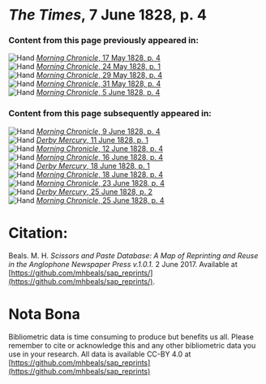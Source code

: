 # *The Times*, 7 June 1828, p. 4  
  
### Content from this page previously appeared in:  
![Hand](http://scissorsandpaste.net/wp-content/uploads/2017/06/smallhandpointer.png) [*Morning Chronicle*, 17 May 1828, p. 4](https://mhbeals.github.io/sap_html/Morning-Chronicle/Morning-Chronicle-17-May-1828-p-4)  
![Hand](http://scissorsandpaste.net/wp-content/uploads/2017/06/smallhandpointer.png) [*Morning Chronicle*, 24 May 1828, p. 1](https://mhbeals.github.io/sap_html/Morning-Chronicle/Morning-Chronicle-24-May-1828-p-1)  
![Hand](http://scissorsandpaste.net/wp-content/uploads/2017/06/smallhandpointer.png) [*Morning Chronicle*, 29 May 1828, p. 4](https://mhbeals.github.io/sap_html/Morning-Chronicle/Morning-Chronicle-29-May-1828-p-4)  
![Hand](http://scissorsandpaste.net/wp-content/uploads/2017/06/smallhandpointer.png) [*Morning Chronicle*, 31 May 1828, p. 4](https://mhbeals.github.io/sap_html/Morning-Chronicle/Morning-Chronicle-31-May-1828-p-4)  
![Hand](http://scissorsandpaste.net/wp-content/uploads/2017/06/smallhandpointer.png) [*Morning Chronicle*, 5 June 1828, p. 4](https://mhbeals.github.io/sap_html/Morning-Chronicle/Morning-Chronicle-5-June-1828-p-4)  
  
### Content from this page subsequently appeared in:  
![Hand](http://scissorsandpaste.net/wp-content/uploads/2017/06/smallhandpointer.png) [*Morning Chronicle*, 9 June 1828, p. 4](https://mhbeals.github.io/sap_html/Morning-Chronicle/Morning-Chronicle-9-June-1828-p-4)  
![Hand](http://scissorsandpaste.net/wp-content/uploads/2017/06/smallhandpointer.png) [*Derby Mercury*, 11 June 1828, p. 1](https://mhbeals.github.io/sap_html/Derby-Mercury/Derby-Mercury-11-June-1828-p-1)  
![Hand](http://scissorsandpaste.net/wp-content/uploads/2017/06/smallhandpointer.png) [*Morning Chronicle*, 12 June 1828, p. 4](https://mhbeals.github.io/sap_html/Morning-Chronicle/Morning-Chronicle-12-June-1828-p-4)  
![Hand](http://scissorsandpaste.net/wp-content/uploads/2017/06/smallhandpointer.png) [*Morning Chronicle*, 16 June 1828, p. 4](https://mhbeals.github.io/sap_html/Morning-Chronicle/Morning-Chronicle-16-June-1828-p-4)  
![Hand](http://scissorsandpaste.net/wp-content/uploads/2017/06/smallhandpointer.png) [*Derby Mercury*, 18 June 1828, p. 1](https://mhbeals.github.io/sap_html/Derby-Mercury/Derby-Mercury-18-June-1828-p-1)  
![Hand](http://scissorsandpaste.net/wp-content/uploads/2017/06/smallhandpointer.png) [*Morning Chronicle*, 18 June 1828, p. 4](https://mhbeals.github.io/sap_html/Morning-Chronicle/Morning-Chronicle-18-June-1828-p-4)  
![Hand](http://scissorsandpaste.net/wp-content/uploads/2017/06/smallhandpointer.png) [*Morning Chronicle*, 23 June 1828, p. 4](https://mhbeals.github.io/sap_html/Morning-Chronicle/Morning-Chronicle-23-June-1828-p-4)  
![Hand](http://scissorsandpaste.net/wp-content/uploads/2017/06/smallhandpointer.png) [*Derby Mercury*, 25 June 1828, p. 2](https://mhbeals.github.io/sap_html/Derby-Mercury/Derby-Mercury-25-June-1828-p-2)  
![Hand](http://scissorsandpaste.net/wp-content/uploads/2017/06/smallhandpointer.png) [*Morning Chronicle*, 25 June 1828, p. 4](https://mhbeals.github.io/sap_html/Morning-Chronicle/Morning-Chronicle-25-June-1828-p-4)  


# Citation: 

Beals. M. H. *Scissors and Paste Database: A Map of Reprinting and Reuse in the Anglophone Newspaper Press v.1.0.1.* 2 June 2017. Available at [https://github.com/mhbeals/sap_reprints/](https://github.com/mhbeals/sap_reprints/). 

# Nota Bona

Bibliometric data is time consuming to produce but benefits us all. Please remember to cite or acknowledge this and any other bibliometric data you use in your research. All data is available CC-BY 4.0 at [https://github.com/mhbeals/sap_reprints](https://github.com/mhbeals/sap_reprints)